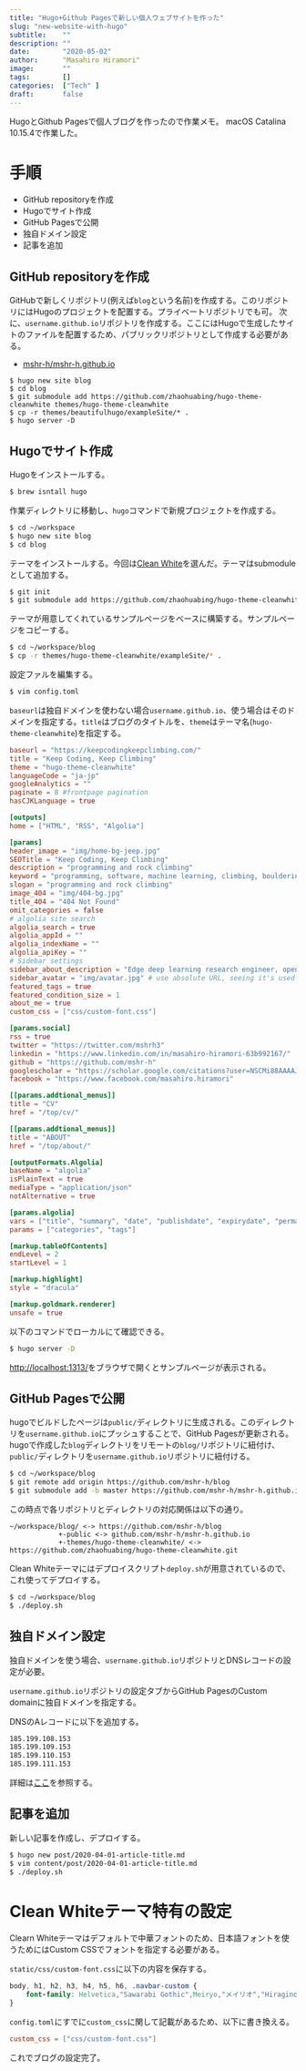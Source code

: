 ```yaml
---
title: "Hugo+Github Pagesで新しい個人ウェブサイトを作った"
slug: "new-website-with-hugo"
subtitle:    ""
description: ""
date:        "2020-05-02"
author:      "Masahiro Hiramori"
image:       ""
tags:        []
categories:  ["Tech" ]
draft:       false
---
```


HugoとGithub Pagesで個人ブログを作ったので作業メモ。
macOS Catalina 10.15.4で作業した。

# 手順

- GitHub repositoryを作成
- Hugoでサイト作成
- GitHub Pagesで公開
- 独自ドメイン設定
- 記事を追加

## GitHub repositoryを作成

GitHubで新しくリポジトリ(例えば`blog`という名前)を作成する。このリポジトリにはHugoのプロジェクトを配置する。プライベートリポジトリでも可。
次に、`username.github.io`リポジトリを作成する。ここにはHugoで生成したサイトのファイルを配置するため、パブリックリポジトリとして作成する必要がある。

- [mshr-h/mshr-h.github.io](https://github.com/mshr-h/mshr-h.github.io)

```
$ hugo new site blog
$ cd blog
$ git submodule add https://github.com/zhaohuabing/hugo-theme-cleanwhite themes/hugo-theme-cleanwhite
$ cp -r themes/beautifulhugo/exampleSite/* .
$ hugo server -D
```


## Hugoでサイト作成

Hugoをインストールする。

```bash
$ brew isntall hugo
```

作業ディレクトリに移動し、`hugo`コマンドで新規プロジェクトを作成する。

```bash
$ cd ~/workspace
$ hugo new site blog
$ cd blog
```

テーマをインストールする。今回は[Clean White](https://themes.gohugo.io/hugo-theme-cleanwhite)を選んだ。テーマはsubmoduleとして追加する。

```bash
$ git init
$ git submodule add https://github.com/zhaohuabing/hugo-theme-cleanwhite.git themes/hugo-theme-cleanwhite
```

テーマが用意してくれているサンプルページをベースに構築する。サンプルページをコピーする。

```bash
$ cd ~/workspace/blog
$ cp -r themes/hugo-theme-cleanwhite/exampleSite/* .
```

設定ファルを編集する。

```bash
$ vim config.toml
```

`baseurl`は独自ドメインを使わない場合`username.github.io`、使う場合はそのドメインを指定する。`title`はブログのタイトルを、`theme`はテーマ名(`hugo-theme-cleanwhite`)を指定する。

```toml
baseurl = "https://keepcodingkeepclimbing.com/"
title = "Keep Coding, Keep Climbing"
theme = "hugo-theme-cleanwhite"
languageCode = "ja-jp"
googleAnalytics = ""
paginate = 8 #frontpage pagination
hasCJKLanguage = true

[outputs]
home = ["HTML", "RSS", "Algolia"]

[params]
header_image = "img/home-bg-jeep.jpg"
SEOTitle = "Keep Coding, Keep Climbing"
description = "programming and rock climbing"
keyword = "programming, software, machine learning, climbing, bouldering, blog"
slogan = "programming and rock climbing"
image_404 = "img/404-bg.jpg"
title_404 = "404 Not Found"
omit_categories = false
# algolia site search
algolia_search = true
algolia_appId = ""
algolia_indexName = ""
algolia_apiKey = ""
# Sidebar settings
sidebar_about_description = "Edge deep learning research engineer, open source enthusiast and rock climber"
sidebar_avatar = "img/avatar.jpg" # use absolute URL, seeing it's used in both `/` and `/about/`
featured_tags = true
featured_condition_size = 1
about_me = true
custom_css = ["css/custom-font.css"]

[params.social]
rss = true
twitter = "https://twitter.com/mshrh3"
linkedin = "https://www.linkedin.com/in/masahiro-hiramori-63b992167/"
github = "https://github.com/mshr-h"
googlescholar = "https://scholar.google.com/citations?user=NSCMi88AAAAJ"
facebook = "https://www.facebook.com/masahiro.hiramori"

[[params.addtional_menus]]
title = "CV"
href = "/top/cv/"

[[params.addtional_menus]]
title = "ABOUT"
href = "/top/about/"

[outputFormats.Algolia]
baseName = "algolia"
isPlainText = true
mediaType = "application/json"
notAlternative = true

[params.algolia]
vars = ["title", "summary", "date", "publishdate", "expirydate", "permalink"]
params = ["categories", "tags"]

[markup.tableOfContents]
endLevel = 2
startLevel = 1

[markup.highlight]
style = "dracula"

[markup.goldmark.renderer]
unsafe = true
```

以下のコマンドでローカルにて確認できる。

```bash
$ hugo server -D
```

[http://localhost:1313/](http://localhost:1313/)をブラウザで開くとサンプルページが表示される。

## GitHub Pagesで公開

hugoでビルドしたページは`public/`ディレクトリに生成される。このディレクトリを`username.github.io`にプッシュすることで、GitHub Pagesが更新される。
hugoで作成した`blog`ディレクトリをリモートの`blog/`リポジトリに紐付け、`public/`ディレクトリを`username.github.io`リポジトリに紐付ける。

```bash
$ cd ~/workspace/blog
$ git remote add origin https://github.com/mshr-h/blog
$ git submodule add -b master https://github.com/mshr-h/mshr-h.github.io public
```

この時点で各リポジトリとディレクトリの対応関係は以下の通り。

```
~/workspace/blog/ <-> https://github.com/mshr-h/blog
            +-public <-> github.com/mshr-h/mshr-h.github.io
            +-themes/hugo-theme-cleanwhite/ <-> https://github.com/zhaohuabing/hugo-theme-cleanwhite.git
```

Clean Whiteテーマにはデプロイスクリプト`deploy.sh`が用意されているので、これ使ってデプロイする。

```bash
$ cd ~/workspace/blog
$ ./deploy.sh
```

## 独自ドメイン設定

独自ドメインを使う場合、`username.github.io`リポジトリとDNSレコードの設定が必要。

`username.github.io`リポジトリの設定タブからGitHub PagesのCustom domainに独自ドメインを指定する。

DNSのAレコードに以下を追加する。

```txt
185.199.108.153
185.199.109.153
185.199.110.153
185.199.111.153
```

詳細は[ここ](https://help.github.com/en/github/working-with-github-pages/configuring-a-custom-domain-for-your-github-pages-site)を参照する。

## 記事を追加

新しい記事を作成し、デプロイする。

```bash
$ hugo new post/2020-04-01-article-title.md
$ vim content/post/2020-04-01-article-title.md
$ ./deploy.sh
```
# Clean Whiteテーマ特有の設定

Clearn Whiteテーマはデフォルトで中華フォントのため、日本語フォントを使うためにはCustom CSSでフォントを指定する必要がある。

`static/css/custom-font.css`に以下の内容を保存する。

```css
body, h1, h2, h3, h4, h5, h6, .navbar-custom { 
    font-family: Helvetica,"Sawarabi Gothic",Meiryo,"メイリオ","Hiragino Kaku Gothic ProN", "ヒラギノ角ゴ ProN",YuGothic,"游ゴシック",Arial,sans-serif; 
}
```

`config.toml`にすでに`custom_css`に関して記載があるため、以下に書き換える。

```toml
custom_css = ["css/custom-font.css"]
```

これでブログの設定完了。